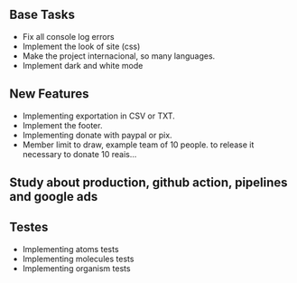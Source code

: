 ## Base Tasks

- Fix all console log errors
- Implement the look of site (css)
- Make the project internacional, so many languages.
- Implement dark and white mode

## New Features

- Implementing exportation in CSV or TXT.
- Implement the footer.
- Implementing donate with paypal or pix.
- Member limit to draw, example team of 10 people. to release it necessary to donate 10 reais...

## Study about production, github action, pipelines and google ads

## Testes

- Implementing atoms tests
- Implementing molecules tests
- Implementing organism tests
